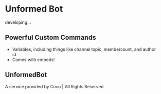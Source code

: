 # Unformed Bot
developing...
## Powerful Custom Commands
- Variables, including things like channel topic, membercount, and author id
- Comes with embeds!

## UnformedBot
A service provided by Coco | All Rights Reserved

